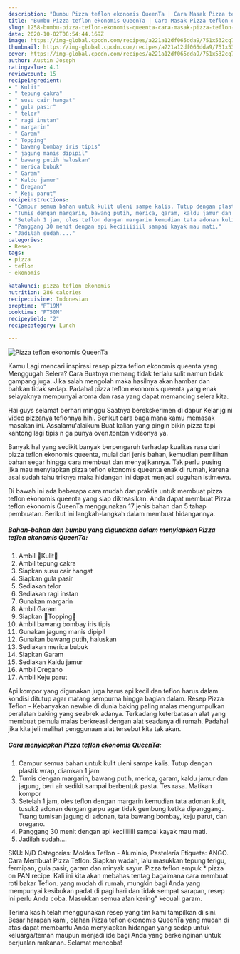 ```yaml
---
description: "Bumbu Pizza teflon ekonomis QueenTa | Cara Masak Pizza teflon ekonomis QueenTa Yang Lezat Sekali"
title: "Bumbu Pizza teflon ekonomis QueenTa | Cara Masak Pizza teflon ekonomis QueenTa Yang Lezat Sekali"
slug: 1258-bumbu-pizza-teflon-ekonomis-queenta-cara-masak-pizza-teflon-ekonomis-queenta-yang-lezat-sekali
date: 2020-10-02T08:54:44.169Z
image: https://img-global.cpcdn.com/recipes/a221a12df065dda9/751x532cq70/pizza-teflon-ekonomis-queenta-foto-resep-utama.jpg
thumbnail: https://img-global.cpcdn.com/recipes/a221a12df065dda9/751x532cq70/pizza-teflon-ekonomis-queenta-foto-resep-utama.jpg
cover: https://img-global.cpcdn.com/recipes/a221a12df065dda9/751x532cq70/pizza-teflon-ekonomis-queenta-foto-resep-utama.jpg
author: Austin Joseph
ratingvalue: 4.1
reviewcount: 15
recipeingredient:
- " Kulit"
- " tepung cakra"
- " susu cair hangat"
- " gula pasir"
- " telor"
- " ragi instan"
- " margarin"
- " Garam"
- " Topping"
- " bawang bombay iris tipis"
- " jagung manis dipipil"
- " bawang putih haluskan"
- " merica bubuk"
- " Garam"
- " Kaldu jamur"
- " Oregano"
- " Keju parut"
recipeinstructions:
- "Campur semua bahan untuk kulit uleni sampe kalis. Tutup dengan plastik wrap, diamkan 1 jam"
- "Tumis dengan margarin, bawang putih, merica, garam, kaldu jamur dan jagung, beri air sedikit sampai berbentuk pasta. Tes rasa. Matikan kompor"
- "Setelah 1 jam, oles teflon dengan margarin kemudian tata adonan kulit, tusuk2 adonan dengan garpu agar tidak gembung ketika dipanggang. Tuang tumisan jagung di adonan, tata bawang bombay, keju parut, dan oregano."
- "Panggang 30 menit dengan api keciiiiiiil sampai kayak mau mati."
- "Jadilah sudah...."
categories:
- Resep
tags:
- pizza
- teflon
- ekonomis

katakunci: pizza teflon ekonomis 
nutrition: 286 calories
recipecuisine: Indonesian
preptime: "PT19M"
cooktime: "PT50M"
recipeyield: "2"
recipecategory: Lunch

---
```



![Pizza teflon ekonomis QueenTa](https://img-global.cpcdn.com/recipes/a221a12df065dda9/751x532cq70/pizza-teflon-ekonomis-queenta-foto-resep-utama.jpg)

Kamu Lagi mencari inspirasi resep pizza teflon ekonomis queenta yang Menggugah Selera? Cara Buatnya memang tidak terlalu sulit namun tidak gampang juga. Jika salah mengolah maka hasilnya akan hambar dan bahkan tidak sedap. Padahal pizza teflon ekonomis queenta yang enak selayaknya mempunyai aroma dan rasa yang dapat memancing selera kita.

Hai guys selamat berhari minggu Saatnya berekskerimen di dapur Kelar jg ni video pizzanya teflonnya hihi. Berikut cara bagaimana kamu memasak masakan ini. Assalamu&#39;alaikum Buat kalian yang pingin bikin pizza tapi kantong lagi tipis n ga punya oven.tonton videonya ya.

Banyak hal yang sedikit banyak berpengaruh terhadap kualitas rasa dari pizza teflon ekonomis queenta, mulai dari jenis bahan, kemudian pemilihan bahan segar hingga cara membuat dan menyajikannya. Tak perlu pusing jika mau menyiapkan pizza teflon ekonomis queenta enak di rumah, karena asal sudah tahu triknya maka hidangan ini dapat menjadi suguhan istimewa.


Di bawah ini ada beberapa cara mudah dan praktis untuk membuat pizza teflon ekonomis queenta yang siap dikreasikan. Anda dapat membuat Pizza teflon ekonomis QueenTa menggunakan 17 jenis bahan dan 5 tahap pembuatan. Berikut ini langkah-langkah dalam membuat hidangannya.

<!--inarticleads1-->

##### Bahan-bahan dan bumbu yang digunakan dalam menyiapkan Pizza teflon ekonomis QueenTa:

1. Ambil  🍕Kulit🍕
1. Ambil  tepung cakra
1. Siapkan  susu cair hangat
1. Siapkan  gula pasir
1. Sediakan  telor
1. Sediakan  ragi instan
1. Gunakan  margarin
1. Ambil  Garam
1. Siapkan  🍕Topping🍕
1. Ambil  bawang bombay iris tipis
1. Gunakan  jagung manis dipipil
1. Gunakan  bawang putih, haluskan
1. Sediakan  merica bubuk
1. Siapkan  Garam
1. Sediakan  Kaldu jamur
1. Ambil  Oregano
1. Ambil  Keju parut


Api kompor yang digunakan juga harus api kecil dan teflon harus dalam kondisi ditutup agar matang sempurna hingga bagian dalam. Resep Pizza Teflon - Kebanyakan newbie di dunia baking paling malas mengumpulkan peralatan baking yang seabrek adanya. Terkadang keterbatasan alat yang membuat pemula malas berkreasi dengan alat seadanya di rumah. Padahal jika kita jeli melihat penggunaan alat tersebut kita tak akan. 

<!--inarticleads2-->

##### Cara menyiapkan Pizza teflon ekonomis QueenTa:

1. Campur semua bahan untuk kulit uleni sampe kalis. Tutup dengan plastik wrap, diamkan 1 jam
1. Tumis dengan margarin, bawang putih, merica, garam, kaldu jamur dan jagung, beri air sedikit sampai berbentuk pasta. Tes rasa. Matikan kompor
1. Setelah 1 jam, oles teflon dengan margarin kemudian tata adonan kulit, tusuk2 adonan dengan garpu agar tidak gembung ketika dipanggang. Tuang tumisan jagung di adonan, tata bawang bombay, keju parut, dan oregano.
1. Panggang 30 menit dengan api keciiiiiiil sampai kayak mau mati.
1. Jadilah sudah....


SKU: N/D Categorías: Moldes Teflon - Aluminio, Pastelería Etiqueta: ANGO. Cara Membuat Pizza Teflon: Siapkan wadah, lalu masukkan tepung terigu, fermipan, gula pasir, garam dan minyak sayur. Pizza teflon empuk * pizza on PAN recipe. Kali ini kita akan mebahas tentag bagaimana cara membuat roti bakar Teflon. yang mudah di rumah, mungkin bagi Anda yang mempunyai kesibukan padat di pagi hari dan tidak sempat sarapan, resep ini perlu Anda coba. Masukkan semua a!an kering&#34; kecuali garam. 

Terima kasih telah menggunakan resep yang tim kami tampilkan di sini. Besar harapan kami, olahan Pizza teflon ekonomis QueenTa yang mudah di atas dapat membantu Anda menyiapkan hidangan yang sedap untuk keluarga/teman maupun menjadi ide bagi Anda yang berkeinginan untuk berjualan makanan. Selamat mencoba!
